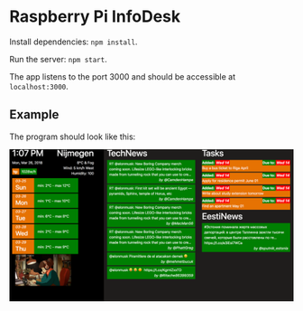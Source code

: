 # Raspberry Pi InfoDesk

Install dependencies: `npm install`.

Run the server: `npm start`.

The app listens to the port 3000 and should be accessible at `localhost:3000`.

## Example

The program should look like this:

![alt text](https://github.com/EeErNu/Raspberry-InfoDesk/blob/master/src/assets/infodesk.png "Logo Title Text 1")
